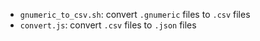 
- `gnumeric_to_csv.sh`: convert `.gnumeric` files to `.csv` files
- `convert.js`: convert `.csv` files to `.json` files
